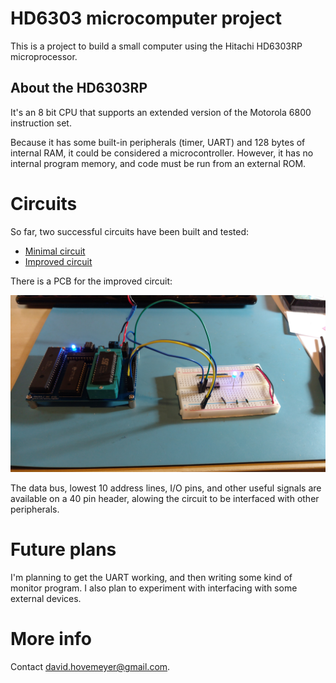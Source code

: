 # HD6303 microcomputer project

This is a project to build a small computer using the Hitachi HD6303RP microprocessor.

## About the HD6303RP

It's an 8 bit CPU that supports an extended version of the Motorola 6800 instruction set.

Because it has some built-in peripherals (timer, UART) and 128 bytes of internal RAM, it could be considered a microcontroller.  However, it has no internal program memory, and code must be run from an external ROM.

# Circuits

So far, two successful circuits have been built and tested:

* [Minimal circuit](minimal.md)
* [Improved circuit](improved.md)

There is a PCB for the improved circuit:

![PCB image](img/pcb.jpg)

The data bus, lowest 10 address lines, I/O pins, and other useful signals are available on a 40 pin header, alowing the circuit to be interfaced with other peripherals.

# Future plans

I'm planning to get the UART working, and then writing some kind of monitor program.  I also plan to experiment with interfacing with some external devices.

# More info

Contact <david.hovemeyer@gmail.com>.
